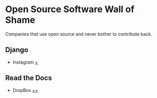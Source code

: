 # Open Source Software Wall of Shame

Companies that use open source and never bother to contribute back.


## Django

* Instagram [+](http://instagram-engineering.tumblr.com/post/13649370142/what-powers-instagram-hundreds-of-instances)

## Read the Docs

* DropBox [+](http://dropbox.readthedocs.io/en/latest/)[+](https://dropbox-sdk-python.readthedocs.io/en/master/)
